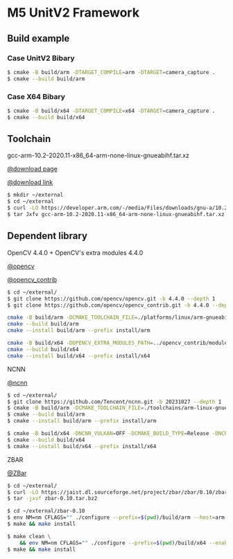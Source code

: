 # M5 UnitV2 Framework

## Build example

### Case UnitV2 Bibary
```sh
$ cmake -B build/arm -DTARGET_COMPILE=arm -DTARGET=camera_capture .
$ cmake --build build/arm
```
### Case X64 Bibary

```sh
$ cmake -B build/x64 -DTARGET_COMPILE=x64 -DTARGET=camera_capture .
$ cmake --build build/x64
```


## Toolchain

gcc-arm-10.2-2020.11-x86_64-arm-none-linux-gnueabihf.tar.xz

[@download page](https://developer.arm.com/tools-and-software/open-source-software/developer-tools/gnu-toolchain/gnu-a/downloads)

[@download link](https://developer.arm.com/-/media/Files/downloads/gnu-a/10.2-2020.11/binrel/gcc-arm-10.2-2020.11-x86_64-arm-none-linux-gnueabihf.tar.xz?revision=d0b90559-3960-4e4b-9297-7ddbc3e52783&la=en&hash=985078B758BC782BC338DB947347107FBCF8EF6B)

```sh
$ mkdir ~/external
$ cd ~/external
$ curl -LO https://developer.arm.com/-/media/Files/downloads/gnu-a/10.2-2020.11/binrel/gcc-arm-10.2-2020.11-x86_64-arm-none-linux-gnueabihf.tar.xz
$ tar Jxfv gcc-arm-10.2-2020.11-x86_64-arm-none-linux-gnueabihf.tar.xz

```


## Dependent library

OpenCV  4.4.0  +  OpenCV's extra modules   4.4.0

[@opencv](https://github.com/opencv/opencv)

[@opencv_contrib](https://github.com/opencv/opencv_contrib)

```sh
$ cd ~/external/
$ git clone https://github.com/opencv/opencv.git -b 4.4.0 --depth 1 
$ git clone https://github.com/opencv/opencv_contrib.git -b 4.4.0 --depth 1

cmake -B build/arm -DCMAKE_TOOLCHAIN_FILE=./platforms/linux/arm-gnueabi.toolchain.cmake -DOPENCV_EXTRA_MODULES_PATH=../opencv_contrib/modules/ -DBUILD_LIST=tracking,imgcodecs,videoio,highgui,features2d,ml,xfeatures2d -DCMAKE_BUILD_TYPE=Release . 
cmake --build build/arm
cmake --install build/arm --prefix install/arm

cmake -B build/x64 -DOPENCV_EXTRA_MODULES_PATH=../opencv_contrib/modules/ -DBUILD_LIST=tracking,imgcodecs,videoio,highgui,features2d,ml,xfeatures2d -DCMAKE_BUILD_TYPE=Release . 
cmake --build build/x64
cmake --install build/x64 --prefix install/x64
```

NCNN

[@ncnn](https://github.com/Tencent/ncnn)

```sh
$ cd ~/external/
$ git clone https://github.com/Tencent/ncnn.git -b 20231027 --depth 1
$ cmake -B build/arm -DCMAKE_TOOLCHAIN_FILE=./toolchains/arm-linux-gnueabihf.toolchain.cmake -DCMAKE_BUILD_TYPE=Release -DNCNN_VULKAN=OFF -DNCNN_BUILD_EXAMPLES=ON . 
$ cmake --build build/arm
$ cmake --install build/arm --prefix install/arm

$ cmake -B build/x64 -DNCNN_VULKAN=OFF -DCMAKE_BUILD_TYPE=Release -DNCNN_BUILD_EXAMPLES=ON . 
$ cmake --build build/x64  
$ cmake --install build/x64 --prefix install/x64
```

ZBAR

[@ZBar](https://github.com/ZBar/ZBar)

```sh
$ cd ~/external/
$ curl -LO https://jaist.dl.sourceforge.net/project/zbar/zbar/0.10/zbar-0.10.tar.bz2 
$ tar -jxvf zbar-0.10.tar.bz2

$ cd ~/external/zbar-0.10
$ env NM=nm CFLAGS="" ./configure --prefix=$(pwd)/build/arm --host=arm-none-linux-gnueabihf --build=x86_64-linux --enable-shared --without-gtk --without-python --without-qt --without-imagemagick --disable-video --without-xshm CC=arm-none-linux-gnueabihf-gcc CXX=arm-none-linux-gnueabihf-g++ 
$ make && make install

$ make clean \
    && env NM=nm CFLAGS="" ./configure --prefix=$(pwd)/build/x64 --enable-shared --without-gtk --without-python --without-qt --without-imagemagick --disable-video --without-xshm 
$ make && make install
```
